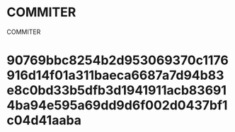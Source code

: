 # COMMITER
COMMITER






# 90769bbc8254b2d953069370c1176916d14f01a311baeca6687a7d94b83e8c0bd33b5dfb3d1941911acb836914ba94e595a69dd9d6f002d0437bf1c04d41aaba
